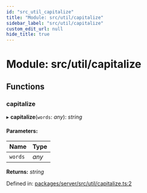 ```yaml
---
id: "src_util_capitalize"
title: "Module: src/util/capitalize"
sidebar_label: "src/util/capitalize"
custom_edit_url: null
hide_title: true
---
```


# Module: src/util/capitalize

## Functions

### capitalize

▸ **capitalize**(`words`: *any*): *string*

#### Parameters:

Name | Type |
:------ | :------ |
`words` | *any* |

**Returns:** *string*

Defined in: [packages/server/src/util/capitalize.ts:2](https://github.com/xr3ngine/xr3ngine/blob/7650c2bea/packages/server/src/util/capitalize.ts#L2)
